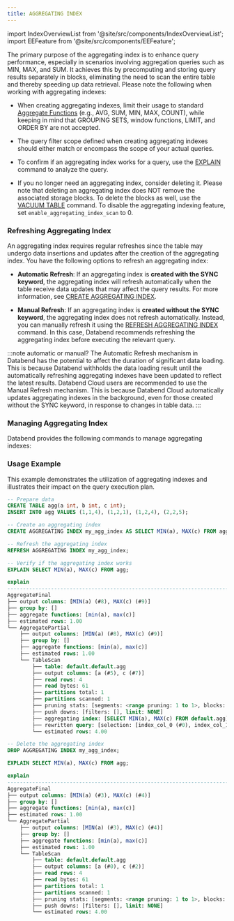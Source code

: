 ```yaml
---
title: AGGREGATING INDEX
---
```

import IndexOverviewList from '@site/src/components/IndexOverviewList';
import EEFeature from '@site/src/components/EEFeature';

<EEFeature featureName='AGGREGATING INDEX'/>

The primary purpose of the aggregating index is to enhance query performance, especially in scenarios involving aggregation queries such as MIN, MAX, and SUM. It achieves this by precomputing and storing query results separately in blocks, eliminating the need to scan the entire table and thereby speeding up data retrieval. Please note the following when working with aggregating indexes:

- When creating aggregating indexes, limit their usage to standard [Aggregate Functions](../../../15-sql-functions/10-aggregate-functions/index.md) (e.g., AVG, SUM, MIN, MAX, COUNT), while keeping in mind that GROUPING SETS, window functions, LIMIT, and ORDER BY are not accepted.

- The query filter scope defined when creating aggregating indexes should either match or encompass the scope of your actual queries.

- To confirm if an aggregating index works for a query, use the [EXPLAIN](../../90-explain-cmds/explain.md) command to analyze the query.

- If you no longer need an aggregating index, consider deleting it. Please note that deleting an aggregating index does NOT remove the associated storage blocks. To delete the blocks as well, use the [VACUUM TABLE](../20-table/91-vacuum-table.md) command. To disable the aggregating indexing feature, set `enable_aggregating_index_scan` to 0.

### Refreshing Aggregating Index

An aggregating index requires regular refreshes since the table may undergo data insertions and updates after the creation of the aggregating index. You have the following options to refresh an aggregating index:

- **Automatic Refresh**: If an aggregating index is **created with the SYNC keyword**, the aggregating index will refresh automatically when the table receive data updates that may affect the query results. For more information, see [CREATE AGGREGATING INDEX](create-aggregating-index.md).

- **Manual Refresh**: If an aggregating index is **created without the SYNC keyword**, the aggregating index does not refresh automatically. Instead, you can manually refresh it using the [REFRESH AGGREGATING INDEX](refresh-aggregating-index.md) command. In this case, Databend recommends refreshing the aggregating index before executing the relevant query.

:::note automatic or manual?
The Automatic Refresh mechanism in Databend has the potential to affect the duration of significant data loading. This is because Databend withholds the data loading result until the automatically refreshing aggregating indexes have been updated to reflect the latest results. Databend Cloud users are recommended to use the Manual Refresh mechanism. This is because Databend Cloud automatically updates aggregating indexes in the background, even for those created without the SYNC keyword, in response to changes in table data.
:::

### Managing Aggregating Index

Databend provides the following commands to manage aggregating indexes:

<IndexOverviewList />

### Usage Example

This example demonstrates the utilization of aggregating indexes and illustrates their impact on the query execution plan.

```sql
-- Prepare data
CREATE TABLE agg(a int, b int, c int);
INSERT INTO agg VALUES (1,1,4), (1,2,1), (1,2,4), (2,2,5);

-- Create an aggregating index
CREATE AGGREGATING INDEX my_agg_index AS SELECT MIN(a), MAX(c) FROM agg;

-- Refresh the aggregating index
REFRESH AGGREGATING INDEX my_agg_index;

-- Verify if the aggregating index works
EXPLAIN SELECT MIN(a), MAX(c) FROM agg;

explain                                                                                                               |
----------------------------------------------------------------------------------------------------------------------+
AggregateFinal                                                                                                        |
├── output columns: [MIN(a) (#8), MAX(c) (#9)]                                                                        |
├── group by: []                                                                                                      |
├── aggregate functions: [min(a), max(c)]                                                                             |
├── estimated rows: 1.00                                                                                              |
└── AggregatePartial                                                                                                  |
    ├── output columns: [MIN(a) (#8), MAX(c) (#9)]                                                                    |
    ├── group by: []                                                                                                  |
    ├── aggregate functions: [min(a), max(c)]                                                                         |
    ├── estimated rows: 1.00                                                                                          |
    └── TableScan                                                                                                     |
        ├── table: default.default.agg                                                                                |
        ├── output columns: [a (#5), c (#7)]                                                                          |
        ├── read rows: 4                                                                                              |
        ├── read bytes: 61                                                                                            |
        ├── partitions total: 1                                                                                       |
        ├── partitions scanned: 1                                                                                     |
        ├── pruning stats: [segments: <range pruning: 1 to 1>, blocks: <range pruning: 1 to 1, bloom pruning: 0 to 0>]|
        ├── push downs: [filters: [], limit: NONE]                                                                    |
        ├── aggregating index: [SELECT MIN(a), MAX(c) FROM default.agg]                                               |
        ├── rewritten query: [selection: [index_col_0 (#0), index_col_1 (#1)]]                                        |
        └── estimated rows: 4.00                                                                                      |

-- Delete the aggregating index
DROP AGGREGATING INDEX my_agg_index;

EXPLAIN SELECT MIN(a), MAX(c) FROM agg;

explain                                                                                                               |
----------------------------------------------------------------------------------------------------------------------+
AggregateFinal                                                                                                        |
├── output columns: [MIN(a) (#3), MAX(c) (#4)]                                                                        |
├── group by: []                                                                                                      |
├── aggregate functions: [min(a), max(c)]                                                                             |
├── estimated rows: 1.00                                                                                              |
└── AggregatePartial                                                                                                  |
    ├── output columns: [MIN(a) (#3), MAX(c) (#4)]                                                                    |
    ├── group by: []                                                                                                  |
    ├── aggregate functions: [min(a), max(c)]                                                                         |
    ├── estimated rows: 1.00                                                                                          |
    └── TableScan                                                                                                     |
        ├── table: default.default.agg                                                                                |
        ├── output columns: [a (#0), c (#2)]                                                                          |
        ├── read rows: 4                                                                                              |
        ├── read bytes: 61                                                                                            |
        ├── partitions total: 1                                                                                       |
        ├── partitions scanned: 1                                                                                     |
        ├── pruning stats: [segments: <range pruning: 1 to 1>, blocks: <range pruning: 1 to 1, bloom pruning: 0 to 0>]|
        ├── push downs: [filters: [], limit: NONE]                                                                    |
        └── estimated rows: 4.00                                                                                      |
```